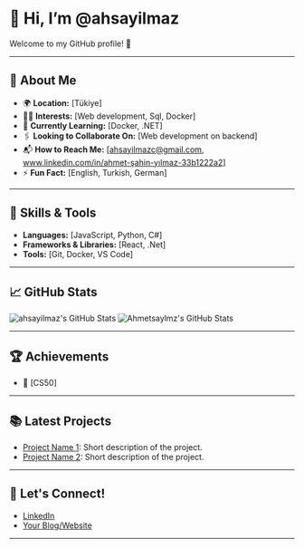 # 👋 Hi, I’m @ahsayilmaz

Welcome to my GitHub profile! 🚀

---

## 👀 About Me

- 🌍 **Location:** [Tükiye]
- 👩‍💻 **Interests:** [Web development, Sql, Docker]
- 🌱 **Currently Learning:** [Docker, .NET]
- 🖇️ **Looking to Collaborate On:** [Web development on backend]
- 📬 **How to Reach Me:** [ahsayilmazc@gmail.com, www.linkedin.com/in/ahmet-şahin-yılmaz-33b1222a2]
- ⚡ **Fun Fact:** [English, Turkish, German]

---

## 🚀 Skills & Tools

- **Languages:** [JavaScript, Python, C#]
- **Frameworks & Libraries:** [React, .Net]
- **Tools:** [Git, Docker, VS Code]

---

## 📈 GitHub Stats

![ahsayilmaz's GitHub Stats](https://github-readme-stats.vercel.app/api?username=ahsayilmaz&show_icons=true&theme=radical)
![Ahmetsaylmz's GitHub Stats](https://github-readme-stats.vercel.app/api?username=Ahmetsaylmz&show_icons=true&theme=radical)

---

## 🏆 Achievements

- 🌟 [CS50]

---

## 📚 Latest Projects

- [Project Name 1](link-to-project): Short description of the project.
- [Project Name 2](link-to-project): Short description of the project.

---

## 💬 Let's Connect!

- [LinkedIn](www.linkedin.com/in/ahmet-şahin-yılmaz-33b1222a2)
- [Your Blog/Website](your-website)

---
